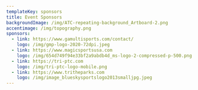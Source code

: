 ```yaml
---
templateKey: sponsors
title: Event Sponsors
backgroundImage: /img/ATC-repeating-background_Artboard-2.png
accentimage: /img/topography.png
sponsors:
  - link: https://www.gamultisports.com/contact/
    logo: /img/gmp-logo-2020-72dpi.jpeg
  - link: https://www.magicsportsusa.com
    logo: /img/654d749f94e33bf2a9abdb4d_ms-logo-2-compressed-p-500.png
  - link: https://tri-ptc.com
    logo: /img/tri-ptc-logo-mobile.png
  - link: https://www.tritheparks.com
    logo: /img/image_blueskysportslogo2013smalljpg.jpeg
---
```

